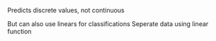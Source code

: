 Predicts discrete values, not continuous

But can also use linears for classifications
Seperate data using linear function